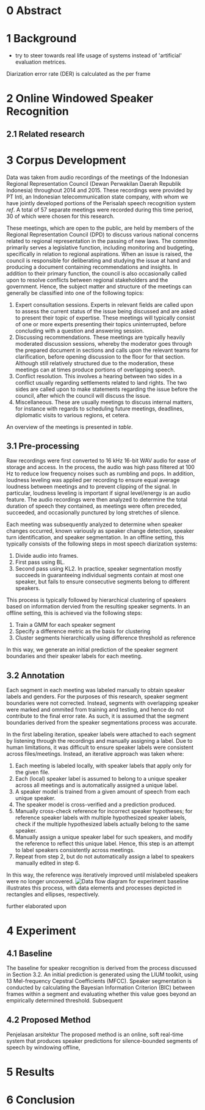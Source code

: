 # 0 Abstract

# 1 Background
- try to steer towards real life usage of systems instead of 'artificial'
evaluation metrices.

Diarization error rate (DER) is calculated as the per frame


# 2 Online Windowed Speaker Recognition

## 2.1 Related research


# 3 Corpus Development

Data was taken from audio recordings of the meetings of the Indonesian Regional
Representation Council (Dewan Perwakilan Daerah Republik Indonesia) throughout
2014 and 2015. These recordings were provided by PT Inti, an Indonesian
telecommunication state company, with whom we have jointly developed portions
of the Perisalah speech recognition system *ref*. A total of 57 separate meetings
were recorded during this time period, 30 of which were chosen for this
research.

These meetings, which are open to the public, are held by members of the
Regional Representation Council (DPD) to discuss various national concerns
related to regional representation in the passing of new laws. The commitee
primarily serves a legislative function, including monitoring and budgeting,
specifically in relation to regional aspirations. When an issue is raised, the
council is responsible for deliberating and studying the issue at hand and
producing a document containing recommendations and insights. In addition to
their primary function, the council is also
occasionally called upon to resolve conflicts between regional stakeholders
and the government. Hence, the subject matter and structure of the meetings
can generally be classified into one of the following topics:
1) Expert consultation sessions. Experts in relevant fields are called upon to
assess the current status of the issue being discussed and are asked to present
their topic of expertise. These meetings will typically consist of one or more
experts presenting their topics uninterrupted, before concluding with a
question and answering session.
2) Discussing recommendations. These meetings are typically heavily moderated
discussion sessions, whereby the moderator goes through the prepared document
in sections and calls upon the relevant teams for clarification, before opening
discussion to the floor for that section. Although still relatively structured
due to the moderation, these meetings can at times produce portions of
overlapping speech.
3) Conflict resolution. This involves a hearing between two sides in a conflict
usually regarding settlements related to land rights. The two sides are called
upon to make statements regarding the issue before the council, after which
the council will discuss the issue.
4) Miscellaneous. These are usually meetings to discuss internal matters, for
instance with regards to scheduling future meetings, deadlines, diplomatic
visits to various regions, et cetera.

An overview of the meetings is presented in *table*.


## 3.1 Pre-processing

Raw recordings were first converted to 16 kHz 16-bit WAV audio for ease of
storage and access. In the process, the audio was high pass filtered at
100 Hz to reduce low frequency noises such as rumbling and pops. In addition,
loudness leveling was applied per recording to ensure equal average loudness
between meetings and to prevent clipping of the signal. In particular,
loudness leveling is important if signal level/energy is an audio feature. The
audio recordings were then analyzed to determine the total duration of
speech they contained, as meetings were often preceded, succeeded, and
occasionally punctured by long stretches of silence.

Each meeting was subsequently analyzed to determine when speaker changes
occurred, known variously as speaker change detection, speaker turn
identification, and speaker segmentation. In an offline setting, this typically
consists of the following steps in most speech diarization systems:
1) Divide audio into frames.
2) First pass using BL.
3) Second pass using KL2.
In practice, speaker segmentation mostly succeeds in guaranteeing individual
segments contain at most one speaker, but fails to ensure consecutive segments
belong to different speakers.

This process is typically followed by hierarchical clustering of speakers
based on information dervied from the resulting speaker segments. In an offline
setting, this is achieved via the following steps:
1) Train a GMM for each speaker segment
2) Specify a difference metric as the basis for clustering
3) Cluster segments hierarchically using difference threshold as reference

In this way, we generate an initial prediction of the speaker segment
boundaries and their speaker labels for each meeting.


## 3.2 Annotation

Each segment in each meeting was labeled manually to obtain speaker labels and
genders. For the purposes of this research, speaker segment boundaries were
not corrected. Instead, segments with overlapping speaker were marked and
ommited from training and testing, and hence do not contribute to the final
error rate. As such, it is assumed that the segment boundaries derived from
the speaker segmentations process was accurate.

In the first labeling iteration, speaker labels were attached to each segment
by listening through the recordings and manually assigning a label. Due to
human limitations, it was difficult to ensure speaker labels were consistent
across files/meetings. Instead, an iterative approach was taken where:
1) Each meeting is labeled locally, with speaker labels that apply only for
the given file.
2) Each (local) speaker label is assumed to belong to a unique speaker across
all meetings and is automatically assigned a unique label.
3) A speaker model is trained from a given amount of speech from each unique
speaker.
4) The speaker model is cross-verified and a prediction produced.
5) Manually cross-check reference for incorrect speaker hypotheses; for
reference speaker labels with multiple hypothesized speaker labels, check if
the multiple hypothesized labels actually belong to the same speaker.
6) Manually assign a unique speaker label for such speakers, and modify the
reference to reflect this unique label. Hence, this step is an attempt to
label speakers consistently across meetings.
7) Repeat from step 2, but do not automatically assign a label to speakers
manually edited in step 6.

In this way, the reference was iteratively improved until mislabeled
speakers were no longer uncovered. ![Data flow diagram for experiment baseline](dfd_baseline.png) illustrates this process, with data elements and processes depicted in
rectangles and ellipses, respectively.

further elaborated upon

# 4 Experiment

## 4.1 Baseline

The baseline for speaker recognition is derived from the process discussed in
Section 3.2. An initial prediction is generated using the LIUM toolkit, using
13 Mel-frequency Cepstral Coefficients (MFCC). Speaker segmentation is
conducted by calculating the Bayesian Information Criterion (BIC) between frames
within a segment and evaluating whether this value goes beyond an empirically
determined threshold. Subsequent


## 4.2 Proposed Method
Penjelasan arsitektur
The proposed method is an online, soft real-time system that produces speaker
predictions for silence-bounded segments of speech by windowing
offline,

# 5 Results

# 6 Conclusion
